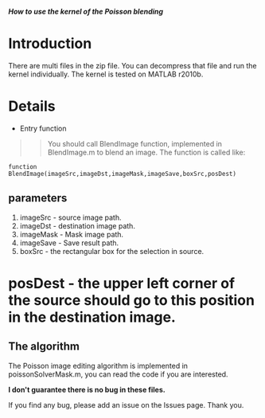 **_How to use the kernel of the Poisson blending_**

# Introduction #
There are multi files in the zip file. You can decompress that file and run the kernel individually. The kernel is tested on MATLAB r2010b.

# Details #
  * Entry function
> > You should call BlendImage function, implemented in BlendImage.m to blend an image. The function is called like:
```
function BlendImage(imageSrc,imageDst,imageMask,imageSave,boxSrc,posDest)
```
## parameters ##
  1. imageSrc - source image path.
  1. imageDst - destination image path.
  1. imageMask - Mask image path.
  1. imageSave - Save result path.
  1. boxSrc - the rectangular box for the selection in source.
#  posDest - the upper left corner of the source should go to this position in the destination image.

## The algorithm ##
The Poisson image editing algorithm is implemented in poissonSolverMask.m, you can read the code if you are interested.

**I don't guarantee there is no bug in these files.**

If you find any bug, please add an issue on the Issues page.
Thank you.